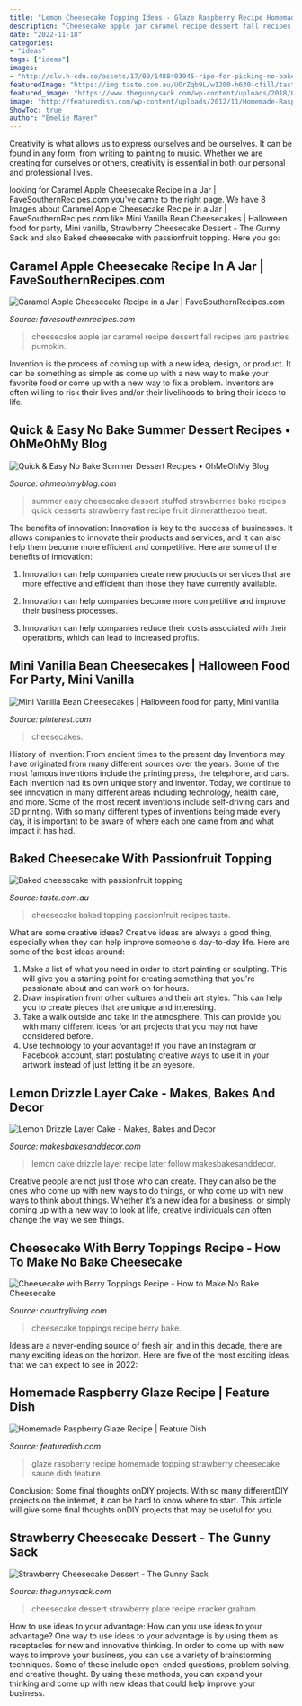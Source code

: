 ```yaml
---
title: "Lemon Cheesecake Topping Ideas - Glaze Raspberry Recipe Homemade Topping Strawberry Cheesecake Sauce Dish Feature"
description: "Cheesecake apple jar caramel recipe dessert fall recipes jars pastries pumpkin"
date: "2022-11-18"
categories:
- "ideas"
tags: ["ideas"]
images:
- "http://clv.h-cdn.co/assets/17/09/1488403945-ripe-for-picking-no-bake-cheesecake-0417.jpg"
featuredImage: "https://img.taste.com.au/UOrZqb9L/w1200-h630-cfill/taste/2016/11/baked-cheesecake-with-passionfruit-topping-66942-1.jpeg"
featured_image: "https://www.thegunnysack.com/wp-content/uploads/2018/07/Strawberry-Cheesecake-Dessert-On-Plate.jpg"
image: "http://featuredish.com/wp-content/uploads/2012/11/Homemade-Raspberry-Glaze-1.jpg"
ShowToc: true
author: "Emelie Mayer"
---
```



Creativity is what allows us to express ourselves and be ourselves. It can be found in any form, from writing to painting to music. Whether we are creating for ourselves or others, creativity is essential in both our personal and professional lives.

	

		
looking for Caramel Apple Cheesecake Recipe in a Jar | FaveSouthernRecipes.com you've came to the right page. We have 8 Images about Caramel Apple Cheesecake Recipe in a Jar | FaveSouthernRecipes.com like Mini Vanilla Bean Cheesecakes | Halloween food for party, Mini vanilla, Strawberry Cheesecake Dessert - The Gunny Sack and also Baked cheesecake with passionfruit topping. Here you go:
		
    
## Caramel Apple Cheesecake Recipe In A Jar | FaveSouthernRecipes.com

<img loading=lazy src="https://irepo.primecp.com/2016/11/306859/Caramel-Apple-Cheesecake-Recipe-in-a-Jar_ExtraLarge700_ID-1957483.jpg?v=1957483" onerror="this.onerror=null;this.src='https://tse2.mm.bing.net/th?id=OIP.sFvB_CZfXR73Mq5aPuuW-gDMEy&amp;pid=15.1';" alt="Caramel Apple Cheesecake Recipe in a Jar | FaveSouthernRecipes.com">

_Source: favesouthernrecipes.com_

>cheesecake apple jar caramel recipe dessert fall recipes jars pastries pumpkin. 

	

Invention is the process of coming up with a new idea, design, or product. It can be something as simple as come up with a new way to make your favorite food or come up with a new way to fix a problem. Inventors are often willing to risk their lives and/or their livelihoods to bring their ideas to life.

    
## Quick &amp; Easy No Bake Summer Dessert Recipes • OhMeOhMy Blog

<img loading=lazy src="https://www.ohmeohmyblog.com/wp-content/uploads/2019/05/cheesecake-stuffed-strawberries-3.jpg" onerror="this.onerror=null;this.src='https://tse2.mm.bing.net/th?id=OIP.Xp4Fb0X7PvSrNSL8MTtp_AHaLH&amp;pid=15.1';" alt="Quick &amp; Easy No Bake Summer Dessert Recipes • OhMeOhMy Blog">

_Source: ohmeohmyblog.com_

>summer easy cheesecake dessert stuffed strawberries bake recipes quick desserts strawberry fast recipe fruit dinneratthezoo treat. 

	

The benefits of innovation:
Innovation is key to the success of businesses. It allows companies to innovate their products and services, and it can also help them become more efficient and competitive. Here are some of the benefits of innovation:
1. Innovation can help companies create new products or services that are more effective and efficient than those they have currently available.

2. Innovation can help companies become more competitive and improve their business processes.

3. Innovation can help companies reduce their costs associated with their operations, which can lead to increased profits.

    
## Mini Vanilla Bean Cheesecakes | Halloween Food For Party, Mini Vanilla

<img loading=lazy src="https://i.pinimg.com/originals/b4/5c/7c/b45c7c14cf4a7ccd3e0855ffda054df6.jpg" onerror="this.onerror=null;this.src='https://tse2.mm.bing.net/th?id=OIP.D16xTlTTGHIxI9kZfygCgAHaJ4&amp;pid=15.1';" alt="Mini Vanilla Bean Cheesecakes | Halloween food for party, Mini vanilla">

_Source: pinterest.com_

>cheesecakes. 

	

History of Invention: From ancient times to the present day
Inventions may have originated from many different sources over the years. Some of the most famous inventions include the printing press, the telephone, and cars. Each invention had its own unique story and inventor. Today, we continue to see innovation in many different areas including technology, health care, and more. Some of the most recent inventions include self-driving cars and 3D printing. With so many different types of inventions being made every day, it is important to be aware of where each one came from and what impact it has had.

    
## Baked Cheesecake With Passionfruit Topping

<img loading=lazy src="https://img.taste.com.au/UOrZqb9L/w1200-h630-cfill/taste/2016/11/baked-cheesecake-with-passionfruit-topping-66942-1.jpeg" onerror="this.onerror=null;this.src='https://tse2.mm.bing.net/th?id=OIP.l4Bpw1Rqv66X9SlWz6nmxAHaD4&amp;pid=15.1';" alt="Baked cheesecake with passionfruit topping">

_Source: taste.com.au_

>cheesecake baked topping passionfruit recipes taste. 

	

What are some creative ideas?
Creative ideas are always a good thing, especially when they can help improve someone's day-to-day life. Here are some of the best ideas around: 
1. Make a list of what you need in order to start painting or sculpting. This will give you a starting point for creating something that you're passionate about and can work on for hours. 
2. Draw inspiration from other cultures and their art styles. This can help you to create pieces that are unique and interesting. 
3. Take a walk outside and take in the atmosphere. This can provide you with many different ideas for art projects that you may not have considered before. 
4. Use technology to your advantage! If you have an Instagram or Facebook account, start postulating creative ways to use it in your artwork instead of just letting it be an eyesore.

    
## Lemon Drizzle Layer Cake - Makes, Bakes And Decor

<img loading=lazy src="http://makesbakesanddecor.com/wp-content/uploads/2017/02/Lemon-DrizzleLayer-Cake-410x1024.png" onerror="this.onerror=null;this.src='https://tse2.mm.bing.net/th?id=OIP.MmiHnto9bBBTz8d9-3EpqgAAAA&amp;pid=15.1';" alt="Lemon Drizzle Layer Cake - Makes, Bakes and Decor">

_Source: makesbakesanddecor.com_

>lemon cake drizzle layer recipe later follow makesbakesanddecor. 

	

Creative people are not just those who can create. They can also be the ones who come up with new ways to do things, or who come up with new ways to think about things. Whether it’s a new idea for a business, or simply coming up with a new way to look at life, creative individuals can often change the way we see things.

    
## Cheesecake With Berry Toppings Recipe - How To Make No Bake Cheesecake

<img loading=lazy src="http://clv.h-cdn.co/assets/17/09/1488403945-ripe-for-picking-no-bake-cheesecake-0417.jpg" onerror="this.onerror=null;this.src='https://tse1.mm.bing.net/th?id=OIP.-RrUXQn3W7DEj5j73bP7BgHaLH&amp;pid=15.1';" alt="Cheesecake with Berry Toppings Recipe - How to Make No Bake Cheesecake">

_Source: countryliving.com_

>cheesecake toppings recipe berry bake. 

	

Ideas are a never-ending source of fresh air, and in this decade, there are many exciting ideas on the horizon. Here are five of the most exciting ideas that we can expect to see in 2022: 

    
## Homemade Raspberry Glaze Recipe | Feature Dish

<img loading=lazy src="http://featuredish.com/wp-content/uploads/2012/11/Homemade-Raspberry-Glaze-1.jpg" onerror="this.onerror=null;this.src='https://tse3.mm.bing.net/th?id=OIP.TdH7Z4XKvpK359vGJaPuBgHaFi&amp;pid=15.1';" alt="Homemade Raspberry Glaze Recipe | Feature Dish">

_Source: featuredish.com_

>glaze raspberry recipe homemade topping strawberry cheesecake sauce dish feature. 

	

Conclusion: Some final thoughts onDIY projects.
With so many differentDIY projects on the internet, it can be hard to know where to start. This article will give some final thoughts onDIY projects that may be useful for you.

    
## Strawberry Cheesecake Dessert - The Gunny Sack

<img loading=lazy src="https://www.thegunnysack.com/wp-content/uploads/2018/07/Strawberry-Cheesecake-Dessert-On-Plate.jpg" onerror="this.onerror=null;this.src='https://tse1.mm.bing.net/th?id=OIP.5PIlj0DaTzXA1GDBkj0qLgHaLH&amp;pid=15.1';" alt="Strawberry Cheesecake Dessert - The Gunny Sack">

_Source: thegunnysack.com_

>cheesecake dessert strawberry plate recipe cracker graham. 

	

How to use ideas to your advantage: How can you use ideas to your advantage?
One way to use ideas to your advantage is by using them as receptacles for new and innovative thinking. In order to come up with new ways to improve your business, you can use a variety of brainstorming techniques. Some of these include open-ended questions, problem solving, and creative thought. By using these methods, you can expand your thinking and come up with new ideas that could help improve your business.

